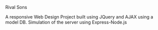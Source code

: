 Rival Sons

A responsive Web Design Project built using JQuery and AJAX using a model DB. Simulation of the server using Express-Node.js 